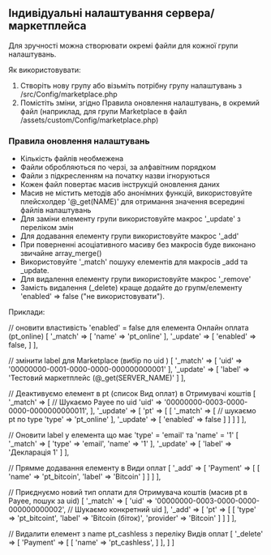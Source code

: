 ## Індивідуальні налаштування сервера/маркетплейса ##

Для зручності можна створювати окремі файли для кожної групи налаштувань.

Як використовувати:

1. Створіть нову групу або візьміть потрібну групу налаштувань з /src/Config/marketplace.php
2. Помістіть зміни, згідно Правила оновлення налаштувань, в окремий файл (наприклад, для групи Marketplace в файл /assets/custom/Config/marketplace.php)

### Правила оновлення налаштувань ###

- Кількість файлів необмежена
- Файли обробляються по черзі, за алфавітним порядком
- Файли з підкресленням на початку назви ігноруються
- Кожен файл повертає масив інструкцій оновлення даних
- Масив не містить методів або анонімних функцій, використовуйте плейсхолдер '@_get(NAME)' для отримання значення всередині файлів налаштувань
- Для заміни елементу групи використовуйте макрос '_update' з переліком змін
- Для додавання елементу групи використовуйте макрос '_add'
- При поверненні асоціативного масиву без макросів буде виконано звичайне array_merge()
- Використовуйте '_match' пошуку елементів для макросів _add та _update.
- Для видалення елементу групи використовуйте макрос '_remove'
- Замість видалення (_delete) краще додайте до групм/елементу 'enabled' => false ("не використовувати").


Приклади:

// оновити властивість 'enabled' = false для елемента Онлайн оплата (pt_online)
[
    '_match' => [
        'name' => 'pt_online'
    ],
    '_update' => [
        'enabled' => false,
    ]
],

// змінити label для Marketplace (вибір по uid )
[
    '_match' => [
        'uid' => '00000000-0001-0000-0000-000000000001'
    ],
    '_update' => [
        'label' => 'Тестовий маркетплейс (@_get(SERVER_NAME)'
    ]
],

// Деактивуємо елемент в pt (список Вид оплат) в Отримувачі коштів
[
    '_match' => [ // Шукаємо Payee по uid
        'uid' => '00000000-0003-0000-0000-0000000000011',
    ],
    '_update' => [
        'pt' => [
            [
                '_match' => [   // шукаємо pt по type
                    'type' => 'pt_online'
                ],
                '_update' => [
                    'enabled' => false
                ]
            ]
        ]
    ]
],

// Оновити label у елемента що має 'type' = 'email' та 'name' = '1'
[
    '_match' => [
        'type' => 'email',
        'name' => '1'
    ],
    '_update' => [
        'label' => 'Декларація 1'
    ]
],

// Прямме додавання елементу в Види оплат
[
    '_add' => [
        'Payment' => [
            [
                'name' => 'pt_bitcoin',
                'label' => 'Bitcoin'
            ]
        ]
    ]
],

// Приєднуємо новий тип оплати для Отримувача коштів (масив pt в Payee, пошук за uid)
[
    '_match' => [
        'uid' => '00000000-0003-0000-0000-000000000002', // Шукаємо конкретний uid
    ],
    '_add' => [
        'pt' => [
            [
                'type' => 'pt_bitcoint',
                'label' => 'Bitcoin (біток)',
                'provider' => 'Bitcoin'
            ]
        ]
    ]
],

// Видалити елемент з name pt_cashless з переліку Видів оплат
[
    '_delete' => [
        'Payment' => [
            [
                'name' => 'pt_cashless',
            ]
        ],
    ]
]
